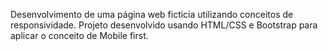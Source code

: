 Desenvolvimento de uma página web ficticia utilizando conceitos de responsividade. Projeto desenvolvido usando HTML/CSS e Bootstrap para  aplicar o conceito de Mobile first.
